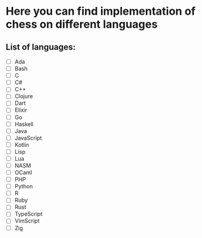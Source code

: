 # Here you can find implementation of chess on different languages

## List of languages:

- [ ] Ada
- [ ] Bash
- [ ] C
- [ ] C#
- [ ] C++
- [ ] Clojure
- [ ] Dart
- [ ] Elixir
- [ ] Go
- [ ] Haskell
- [ ] Java
- [ ] JavaScript
- [ ] Kotlin
- [ ] Lisp
- [ ] Lua
- [ ] NASM
- [ ] OCaml
- [ ] PHP
- [ ] Python
- [ ] R
- [ ] Ruby
- [ ] Rust
- [ ] TypeScript
- [ ] VimScript
- [ ] Zig
